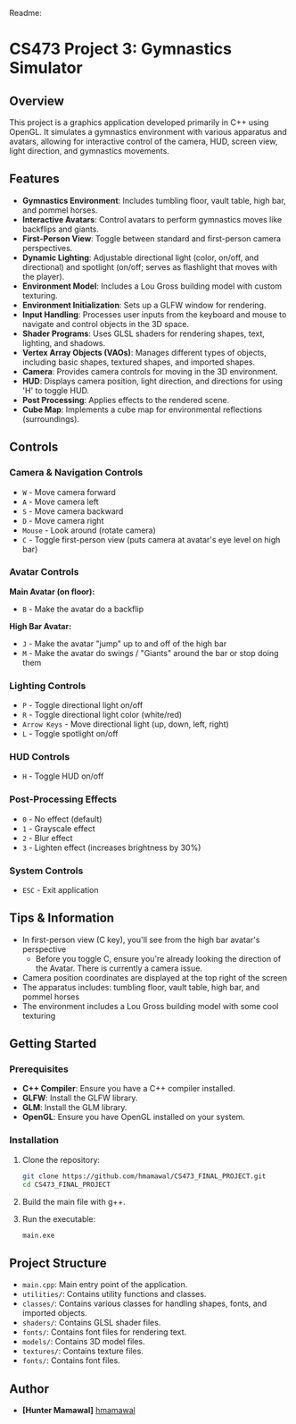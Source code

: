 Readme:
# CS473 Project 3: Gymnastics Simulator

## Overview
This project is a graphics application developed primarily in C++ using OpenGL. It simulates a gymnastics environment with various apparatus and avatars, allowing for interactive control of the camera, HUD, screen view, light direction, and gymnastics movements.

## Features
- **Gymnastics Environment**: Includes tumbling floor, vault table, high bar, and pommel horses.
- **Interactive Avatars**: Control avatars to perform gymnastics moves like backflips and giants.
- **First-Person View**: Toggle between standard and first-person camera perspectives.
- **Dynamic Lighting**: Adjustable directional light (color, on/off, and directional) and spotlight (on/off; serves as flashlight that moves with the player).
- **Environment Model**: Includes a Lou Gross building model with custom texturing.
- **Environment Initialization**: Sets up a GLFW window for rendering.
- **Input Handling**: Processes user inputs from the keyboard and mouse to navigate and control objects in the 3D space.
- **Shader Programs**: Uses GLSL shaders for rendering shapes, text, lighting, and shadows.
- **Vertex Array Objects (VAOs)**: Manages different types of objects, including basic shapes, textured shapes, and imported shapes.
- **Camera**: Provides camera controls for moving in the 3D environment.
- **HUD**: Displays camera position, light direction, and directions for using 'H' to toggle HUD.
- **Post Processing**: Applies effects to the rendered scene.
- **Cube Map**: Implements a cube map for environmental reflections (surroundings).

## Controls

### Camera & Navigation Controls
- `W` - Move camera forward
- `A` - Move camera left
- `S` - Move camera backward
- `D` - Move camera right
- `Mouse` - Look around (rotate camera)
- `C` - Toggle first-person view (puts camera at avatar's eye level on high bar)

### Avatar Controls
**Main Avatar (on floor):**
- `B` - Make the avatar do a backflip

**High Bar Avatar:**
- `J` - Make the avatar "jump" up to and off of the high bar
- `M` - Make the avatar do swings / "Giants" around the bar or stop doing them

### Lighting Controls
- `P` - Toggle directional light on/off
- `R` - Toggle directional light color (white/red)
- `Arrow Keys` - Move directional light (up, down, left, right)
- `L` - Toggle spotlight on/off 

### HUD Controls
- `H` - Toggle HUD on/off 

### Post-Processing Effects
- `0` - No effect (default)
- `1` - Grayscale effect
- `2` - Blur effect
- `3` - Lighten effect (increases brightness by 30%)

### System Controls
- `ESC` - Exit application

## Tips & Information
- In first-person view (C key), you'll see from the high bar avatar's perspective
  - Before you toggle C, ensure you're already looking the direction of the Avatar. There is currently a camera issue.
- Camera position coordinates are displayed at the top right of the screen
- The apparatus includes: tumbling floor, vault table, high bar, and pommel horses
- The environment includes a Lou Gross building model with some cool texturing

## Getting Started
### Prerequisites
- **C++ Compiler**: Ensure you have a C++ compiler installed.
- **GLFW**: Install the GLFW library.
- **GLM**: Install the GLM library.
- **OpenGL**: Ensure you have OpenGL installed on your system.

### Installation
1. Clone the repository:
   ```bash
   git clone https://github.com/hmamawal/CS473_FINAL_PROJECT.git
   cd CS473_FINAL_PROJECT
   ```

2. Build the main file with g++.

3. Run the executable:
   ```bash
   main.exe
   ```

## Project Structure
- `main.cpp`: Main entry point of the application.
- `utilities/`: Contains utility functions and classes.
- `classes/`: Contains various classes for handling shapes, fonts, and imported objects.
- `shaders/`: Contains GLSL shader files.
- `fonts/`: Contains font files for rendering text.
- `models/`: Contains 3D model files.
- `textures/`: Contains texture files.
- `fonts/`: Contains font files.

## Author
- **[Hunter Mamawal]** [hmamawal](https://github.com/hmamawal)

